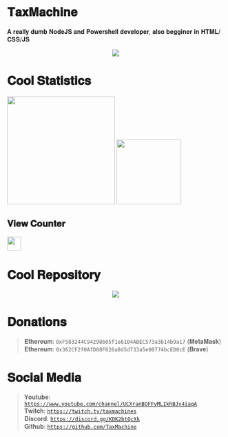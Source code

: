 # 𝐓𝐚𝐱𝐌𝐚𝐜𝐡𝐢𝐧𝐞
𝐀 𝐫𝐞𝐚𝐥𝐥𝐲 𝐝𝐮𝐦𝐛 𝐍𝐨𝐝𝐞𝐉𝐒 𝐚𝐧𝐝 𝐏𝐨𝐰𝐞𝐫𝐬𝐡𝐞𝐥𝐥 𝐝𝐞𝐯𝐞𝐥𝐨𝐩𝐞𝐫, 𝐚𝐥𝐬𝐨 𝐛𝐞𝐠𝐠𝐢𝐧𝐞𝐫 𝐢𝐧 𝐇𝐓𝐌𝐋/𝐂𝐒𝐒/𝐉𝐒
<div align="center">
    <img src="https://discord.c99.nl/widget/theme-3/454806607830974488.png">
</div>

# 𝐂𝐨𝐨𝐥 𝐒𝐭𝐚𝐭𝐢𝐬𝐭𝐢𝐜𝐬
<div>
    <img src="https://github-readme-stats.vercel.app/api/top-langs/?username=TaxMachine&theme=onedark&custom_title=Stupid%20Languages%20i%20use&title_color=00C800&text_color=00C800&border_color=9600AC&bg_color=DEG,4D0094,7C0094,9F00C7" height="250" left />
    <img src="https://github-readme-stats.vercel.app/api?username=TaxMachine&show_icons=true&title_color=00C800&text_color=00C800&border_color=9600AC&bg_color=DEG,4D0094,7C0094,9F00C7" right height="150" />
</div>

## 𝐕𝐢𝐞𝐰 𝐂𝐨𝐮𝐧𝐭𝐞𝐫
<img src="https://profile-counter.glitch.me/GayarraFrost/count.svg" height="32" />

# 𝐂𝐨𝐨𝐥 𝐑𝐞𝐩𝐨𝐬𝐢𝐭𝐨𝐫𝐲
<div align="center">
    <img src="https://github-readme-stats.vercel.app/api/pin/?username=TaxMachine&repo=PNG2TEX&title_color=00C800&text_color=00C800&border_color=9600AC&bg_color=DEG,4D0094,7C0094,9F00C7" />
</div>

# 𝐃𝐨𝐧𝐚𝐭𝐢𝐨𝐧𝐬
>𝐄𝐭𝐡𝐞𝐫𝐞𝐮𝐦: <code>0xF583244C94298605f1e6104ABEC573a3b14b9a17</code> (𝐌𝐞𝐭𝐚𝐌𝐚𝐬𝐤)<br>
>𝐄𝐭𝐡𝐞𝐫𝐞𝐮𝐦: <code>0x362CF2f0AfD08F626a8d5d733a5e00774bcED0cE</code> (𝐁𝐫𝐚𝐯𝐞) <br>

# 𝐒𝐨𝐜𝐢𝐚𝐥 𝐌𝐞𝐝𝐢𝐚
>𝐘𝐨𝐮𝐭𝐮𝐛𝐞: <code>https://www.youtube.com/channel/UCXranBOFFyMLIkhBJv4iaqA</code><br>
>𝐓𝐰𝐢𝐭𝐜𝐡: <code>https://twitch.tv/taxmachines</code><br>
>𝐃𝐢𝐬𝐜𝐨𝐫𝐝: <code>https://discord.gg/KDK2btQcXk</code><br>
>𝐆𝐢𝐭𝐡𝐮𝐛: <code>https://github.com/TaxMachine</code><br>
